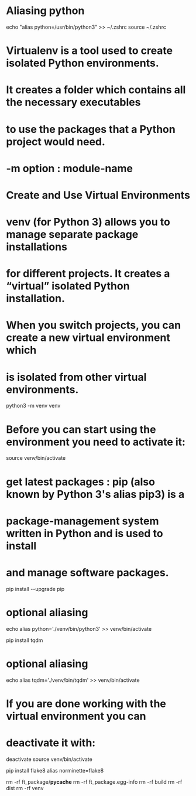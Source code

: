 # Aliasing python

echo "alias python=/usr/bin/python3" >> ~/.zshrc
source ~/.zshrc

# Virtualenv is a tool used to create isolated Python environments.

# It creates a folder which contains all the necessary executables

# to use the packages that a Python project would need.

# -m option : module-name

# Create and Use Virtual Environments

# venv (for Python 3) allows you to manage separate package installations

# for different projects. It creates a “virtual” isolated Python installation.

# When you switch projects, you can create a new virtual environment which

# is isolated from other virtual environments.

python3 -m venv venv

# Before you can start using the environment you need to activate it:

source venv/bin/activate

# get latest packages : pip (also known by Python 3's alias pip3) is a

# package-management system written in Python and is used to install

# and manage software packages.

pip install --upgrade pip

# optional aliasing

echo alias python='./venv/bin/python3' >> venv/bin/activate

pip install tqdm

# optional aliasing

echo alias tqdm='./venv/bin/tqdm' >> venv/bin/activate

# If you are done working with the virtual environment you can

# deactivate it with:

deactivate
source venv/bin/activate

pip install flake8
alias norminette=flake8

rm -rf ft_package/**pycache**
rm -rf ft_package.egg-info
rm -rf build
rm -rf dist
rm -rf venv
